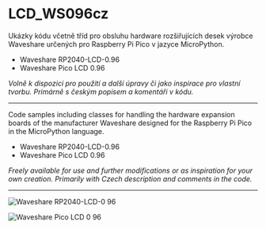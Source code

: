 # LCD_WS096cz
Ukázky kódu včetně tříd pro obsluhu hardware rozšiřujících desek výrobce Waveshare určených pro Raspberry Pi Pico v jazyce MicroPython.

+ Waveshare RP2040-LCD-0.96
+ Waveshare Pico LCD 0.96

*Volně k dispozici pro použití a další úpravy či jako inspirace pro vlastní tvorbu. Primárně s českým popisem a komentáři v kódu.*

---

Code samples including classes for handling the hardware expansion boards of the manufacturer Waveshare designed for the Raspberry Pi Pico in the MicroPython language.

+ Waveshare RP2040-LCD-0.96
+ Waveshare Pico LCD 0.96

*Freely available for use and further modifications or as inspiration for your own creation. Primarily with Czech description and comments in the code.*

---

![Waveshare RP2040-LCD-0 96](https://user-images.githubusercontent.com/104675746/221903266-4e0dcd90-bac4-4238-9047-f4aea33a78eb.jpg)

![Waveshare Pico LCD 0 96](https://user-images.githubusercontent.com/104675746/221903260-2f03fb6b-c191-4208-8905-7642ab055ea5.jpg)
